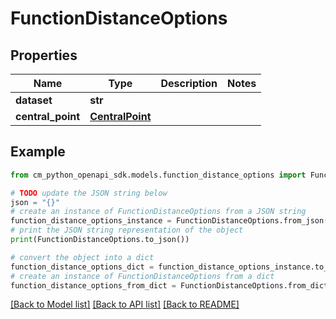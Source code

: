 # FunctionDistanceOptions


## Properties

Name | Type | Description | Notes
------------ | ------------- | ------------- | -------------
**dataset** | **str** |  | 
**central_point** | [**CentralPoint**](CentralPoint.md) |  | 

## Example

```python
from cm_python_openapi_sdk.models.function_distance_options import FunctionDistanceOptions

# TODO update the JSON string below
json = "{}"
# create an instance of FunctionDistanceOptions from a JSON string
function_distance_options_instance = FunctionDistanceOptions.from_json(json)
# print the JSON string representation of the object
print(FunctionDistanceOptions.to_json())

# convert the object into a dict
function_distance_options_dict = function_distance_options_instance.to_dict()
# create an instance of FunctionDistanceOptions from a dict
function_distance_options_from_dict = FunctionDistanceOptions.from_dict(function_distance_options_dict)
```
[[Back to Model list]](../README.md#documentation-for-models) [[Back to API list]](../README.md#documentation-for-api-endpoints) [[Back to README]](../README.md)


